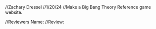 //Zachary Dressel
//1/20/24
//Make a Big Bang Theory Reference game website.

//Reviewers Name:
//Review:
